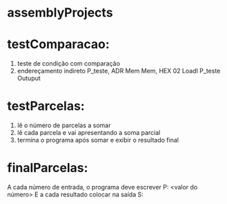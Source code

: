 # assemblyProjects

# testComparacao:
1. teste de condição com comparação
2. endereçamento indireto
P_teste,   ADR Mem
Mem,       HEX 02
           LoadI P_teste
           Outuput

# testParcelas:
1. lê o número de parcelas a somar
2. lê cada parcela e vai apresentando a soma parcial
3. termina o programa após somar e exibir o resultado final

# finalParcelas:
A cada número de entrada, o programa deve escrever
P: <valor do número>
E a cada resultado colocar na saída
S: <valor atual da soma>
